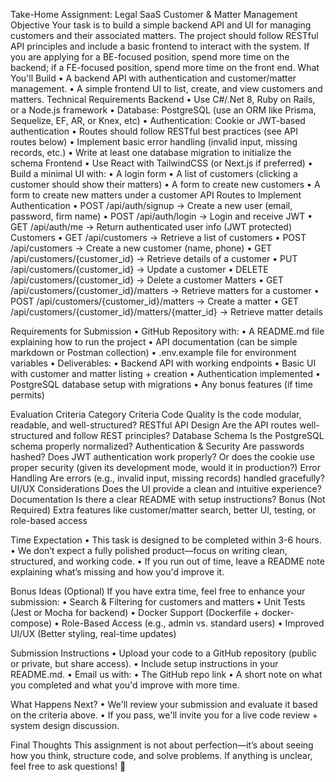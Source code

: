 Take-Home Assignment: Legal SaaS Customer & Matter Management
Objective
Your task is to build a simple backend API and UI for managing customers and their associated matters. The project should follow RESTful API principles and include a basic frontend to interact with the system. 
If you are applying for a BE-focused position, spend more time on the backend; if a FE-focused position, spend more time on the front end.
What You'll Build
	•	A backend API with authentication and customer/matter management.
	•	A simple frontend UI to list, create, and view customers and matters.
Technical Requirements
Backend
	•	Use C#/.Net 8, Ruby on Rails, or a Node.js framework
	•	Database: PostgreSQL (use an ORM like Prisma, Sequelize, EF, AR, or Knex, etc)
	•	Authentication: Cookie or JWT-based authentication
	•	Routes should follow RESTful best practices (see API routes below)
	•	Implement basic error handling (invalid input, missing records, etc.)
	•	Write at least one database migration to initialize the schema
Frontend
	•	Use React with TailwindCSS (or Next.js if preferred)
	•	Build a minimal UI with:
	•	A login form
	•	A list of customers (clicking a customer should show their matters)
	•	A form to create new customers
	•	A form to create new matters under a customer
API Routes to Implement
Authentication
	•	POST /api/auth/signup → Create a new user (email, password, firm name)
	•	POST /api/auth/login → Login and receive JWT
	•	GET /api/auth/me → Return authenticated user info (JWT protected)
Customers
	•	GET /api/customers → Retrieve a list of customers
	•	POST /api/customers → Create a new customer (name, phone)
	•	GET /api/customers/{customer_id} → Retrieve details of a customer
	•	PUT /api/customers/{customer_id} → Update a customer
	•	DELETE /api/customers/{customer_id} → Delete a customer
Matters
	•	GET /api/customers/{customer_id}/matters → Retrieve matters for a customer
	•	POST /api/customers/{customer_id}/matters → Create a matter
	•	GET /api/customers/{customer_id}/matters/{matter_id} → Retrieve matter details

Requirements for Submission
	•	GitHub Repository with:
	•	A README.md file explaining how to run the project
	•	API documentation (can be simple markdown or Postman collection)
	•	.env.example file for environment variables
	•	Deliverables:
	•	Backend API with working endpoints
	•	Basic UI with customer and matter listing + creation
	•	Authentication implemented
	•	PostgreSQL database setup with migrations
	•	Any bonus features (if time permits)

Evaluation Criteria
Category
Criteria
Code Quality
Is the code modular, readable, and well-structured?
RESTful API Design
Are the API routes well-structured and follow REST principles?
Database Schema
Is the PostgreSQL schema properly normalized?
Authentication & Security
Are passwords hashed? Does JWT authentication work properly? Or does the cookie use proper security (given its development mode, would it in production?)
Error Handling
Are errors (e.g., invalid input, missing records) handled gracefully?
UI/UX Considerations
Does the UI provide a clean and intuitive experience?
Documentation
Is there a clear README with setup instructions?
Bonus (Not Required)
Extra features like customer/matter search, better UI, testing, or role-based access

Time Expectation
	•	This task is designed to be completed within 3-6 hours.
	•	We don’t expect a fully polished product—focus on writing clean, structured, and working code.
	•	If you run out of time, leave a README note explaining what’s missing and how you'd improve it.

Bonus Ideas (Optional)
If you have extra time, feel free to enhance your submission:
	•	Search & Filtering for customers and matters
	•	Unit Tests (Jest or Mocha for backend)
	•	Docker Support (Dockerfile + docker-compose)
	•	Role-Based Access (e.g., admin vs. standard users)
	•	Improved UI/UX (Better styling, real-time updates)

Submission Instructions
	•	Upload your code to a GitHub repository (public or private, but share access).
	•	Include setup instructions in your README.md.
	•	Email us with:
	•	The GitHub repo link
	•	A short note on what you completed and what you'd improve with more time.

What Happens Next?
	•	We'll review your submission and evaluate it based on the criteria above.
	•	If you pass, we'll invite you for a live code review + system design discussion.

Final Thoughts
This assignment is not about perfection—it’s about seeing how you think, structure code, and solve problems. If anything is unclear, feel free to ask questions! 🚀

